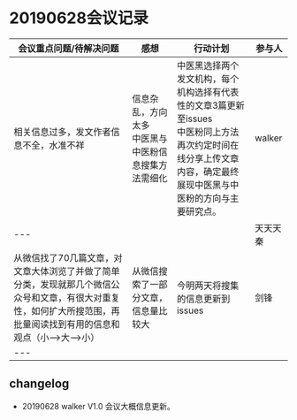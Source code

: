 # 20190628会议记录

会议重点问题/待解决问题 | 感想 | 行动计划 | 参与人
------ | ------ | ------ | ------
相关信息过多，发文作者信息不全，水准不祥| 信息杂乱，方向太多<br>中医黑与中医粉信息搜集方法需细化 | 中医黑选择两个发文机构，每个机构选择有代表性的文章3篇更新至issues<br>中医粉同上方法<br>再次约定时间在线分享上传文章内容，确定最终展现中医黑与中医粉的方向与主要研究点。 | walker
--- |  |  | 天天天秦
从微信找了70几篇文章，对文章大体浏览了并做了简单分类，发现就那几个微信公众号和文章，有很大对重复性，如何扩大所搜范围，再批量阅读找到有用的信息和观点（小——>大——>小） | 从微信搜索了一部分文章，信息量比较大 | 今明两天将搜集的信息更新到 issues  | 剑锋
--- |  |  | 

## changelog
- 20190628    walker    V1.0    会议大概信息更新。
